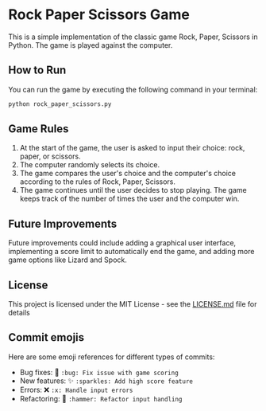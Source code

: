 # Rock Paper Scissors Game

This is a simple implementation of the classic game Rock, Paper, Scissors in Python. The game is played against the computer.

## How to Run

You can run the game by executing the following command in your terminal:

```bash
python rock_paper_scissors.py
```

## Game Rules

1. At the start of the game, the user is asked to input their choice: rock, paper, or scissors.
2. The computer randomly selects its choice.
3. The game compares the user's choice and the computer's choice according to the rules of Rock, Paper, Scissors.
4. The game continues until the user decides to stop playing. The game keeps track of the number of times the user and the computer win.

## Future Improvements

Future improvements could include adding a graphical user interface, implementing a score limit to automatically end the game, and adding more game options like Lizard and Spock.

## License

This project is licensed under the MIT License - see the [LICENSE.md](LICENSE) file for details

## Commit emojis 

Here are some emoji references for different types of commits:

- Bug fixes: :bug: `:bug: Fix issue with game scoring`
- New features: :sparkles: `:sparkles: Add high score feature`
- Errors: :x: `:x: Handle input errors`
- Refactoring: :hammer: `:hammer: Refactor input handling`